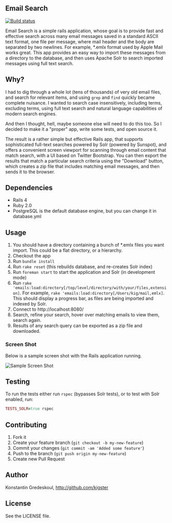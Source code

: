 ## Email Search 

[![Build status](https://secure.travis-ci.org/kigster/email-search.png)](http://travis-ci.org/kigster/email-search)

Email Search is a simple rails application, whose goal is to provide fast and effective search across many
email messages saved in a standard ASCII text format, one file per message, where mail header and the body are separated by two newlines.
For example, *.emlx format used by Apple Mail works great.  This app provides an easy way to import these messages
from a directory to the database, and then uses Apache Solr to search imported messages using full text search.

## Why?

I had to dig through a whole lot (tens of thousands) of very old email files, and search for relevant items,
and using ```grep``` and ```find``` quickly became complete nuisance. I wanted to search case insensitively,
including terms, excluding terms, using full text search and natural language capabilities of modern search engines.

And then I thought, hell, maybe someone else will need to do this too.  So I decided to make it a "proper" app,
write some tests, and open source it.

The result is a rather simple but effective Rails app, that supports sophisticated full-text searches
powered by Solr (powered by Sunspot), and offers a convenient screen viewport for scanning through email
content that match search, with a UI based on Twitter Bootstrap.  You can then export the results that match
a particular search criteria using the "Download" button, which creates a zip file that includes matching email
messages, and then sends it to the browser.

## Dependencies

- Rails 4
- Ruby 2.0
- PostgreSQL is the default database engine, but you can change it in database.yml

## Usage

1. You should have a directory containing a bunch of *.emlx files you want import.  This could be a flat directory, or a hierarchy.
2. Checkout the app
3. Run ```bundle install```
4. Run ```rake reset``` (this rebuilds database, and re-creates Solr index)
5. Run ```foreman start``` to start the application and Solr (in development mode)
6. Run ```rake 'emails:load:directory[/top/level/directory/with/your/files,extension]```. For example, ```rake 'emails:load:directory[/Users/kig/mail,emlx]```. This should display a progress bar, as files are being imported and indexed by Solr.
7. Connect to http://localhost:8080/
8. Search, refine your search, hover over matching emails to view them, search again.
9. Results of any search query can be exported as a zip file and downloaded.

### Screen Shot

Below is a sample screen shot with the Rails application running.

![Sample Screen Shot](https://raw.github.com/kigster/email-search/master/doc/email_search_ss.png "Email Search App opened")

## Testing

To run the tests either run ```rspec``` (bypasses Solr tests), or to test with Solr enabled, run:

```ruby
TESTS_SOLR=true rspec
```

## Contributing

1. Fork it
2. Create your feature branch (`git checkout -b my-new-feature`)
3. Commit your changes (`git commit -am 'Added some feature'`)
4. Push to the branch (`git push origin my-new-feature`)
5. Create new Pull Request

## Author

Konstantin Gredeskoul, http://github.com/kigster

## License

See the LICENSE file.
